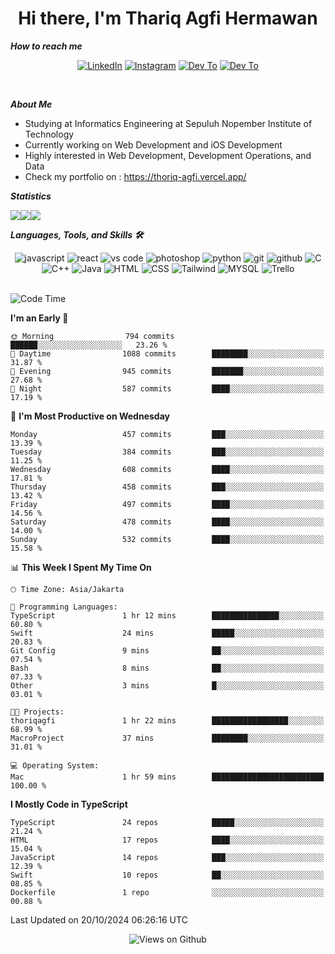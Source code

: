<div align="center">
  <h1>Hi there, I'm Thariq Agfi Hermawan</h1>
</div>


***How to reach me***
<p align='center'>
   <a href="https://www.linkedin.com/in/thariqagfihermawan" target="_blank"><img src="https://img.shields.io/badge/LinkedIn-0077B5?style=for-the-badge&logo=linkedin&logoColor=white" alt="LinkedIn"></a>
   <a href="https://www.instagram.com/thoriqagfi" target="_blank"><img src="https://img.shields.io/badge/Instagram-E4405F?style=for-the-badge&logo=instagram&logoColor=white" alt="Instagram"></a>
   <a href="https://medium.com/@thoriq.aghfi60" target="_blank"><img src="https://img.shields.io/badge/Medium-12100E?style=for-the-badge&logo=medium&logoColor=white" alt="Dev To"></a>
   <a href="https://linktr.ee/thoriqagfi" target="_blank"><img src="https://img.shields.io/badge/linktree-1de9b6?style=for-the-badge&logo=linktree&logoColor=white" alt="Dev To"></a>
</p>

<br>

***About Me***
- Studying at Informatics Engineering at Sepuluh Nopember Institute of Technology
- Currently working on Web Development and iOS Development
- Highly interested in Web Development, Development Operations, and Data
- Check my portfolio on : https://thoriq-agfi.vercel.app/

***Statistics***

<!-- [![GitHub Streak](http://github-readme-streak-stats.herokuapp.com?user=thoriqagfi&theme=dark)](https://git.io/streak-stats) -->

<div align="center">
  <div style="display: flex;">
    <img src="http://github-readme-streak-stats.herokuapp.com?user=thoriqagfi&theme=chartreuse-dark"/>
    <img src="https://github-readme-stats.vercel.app/api/top-langs/?username=thoriqagfi&layout=compact&&theme=chartreuse-dark&langs_count=8)](https://github.com/thoriqagfi"/>
    <img src="https://github-readme-stats.vercel.app/api?username=thoriqagfi&show_icons=true&theme=chartreuse-dark"/>
  </div>
</div>

<!-- [![Top Langs](https://github-readme-stats.vercel.app/api/top-langs/?username=thoriqagfi&layout=compact&&theme=chartreuse-dark&langs_count=8)](https://github.com/thoriqagfi)
< ![Agfi's GitHub stats](https://github-readme-stats.vercel.app/api?username=thoriqagfi&show_icons=true&theme=chartreuse-dark) -->

***Languages, Tools, and Skills 🛠***

  <div align="center">
    <img src="https://img.shields.io/badge/JavaScript-F7DF1E?style=for-the-badge&logo=javascript&logoColor=black" alt="javascript" />
    <img src="https://img.shields.io/badge/React-61DAFB?style=for-the-badge&logo=react&logoColor=black" alt="react" />
    <img src="https://img.shields.io/badge/vs%20code-007ACC?style=for-the-badge&logo=visual%20studio%20code&logoColor=white" alt="vs code" />
    <img src="https://img.shields.io/badge/adobe%20photoshop-31A8FF?style=for-the-badge&logo=adobe%20photoshop&logoColor=white" alt="photoshop" />
    <img src="https://img.shields.io/badge/python-3776AB?style=for-the-badge&logo=python&logoColor=white" alt="python" />
    <img src="https://img.shields.io/badge/Git-F05032?style=for-the-badge&logo=git&logoColor=white" alt="git" />
    <img src="https://img.shields.io/badge/GitHub-100000?style=for-the-badge&logo=github&logoColor=white" alt="github" />
    <img src="https://img.shields.io/badge/c-%2300599C.svg?style=for-the-badge&logo=c&logoColor=white" alt="C" />
    <img src="https://img.shields.io/badge/c++-%2300599C.svg?style=for-the-badge&logo=c%2B%2B&logoColor=white" alt="C++" />
    <img src="https://img.shields.io/badge/Java-ED8B00?style=for-the-badge&logo=java&logoColor=white" alt="Java"/>
    <img src="https://img.shields.io/badge/HTML5-E34F26?style=for-the-badge&logo=html5&logoColor=white" alt="HTML" />
    <img src="https://img.shields.io/badge/CSS-239120?&style=for-the-badge&logo=css3&logoColor=white" alt ="CSS" />
    <img src="https://img.shields.io/badge/tailwindcss-%2338B2AC.svg?style=for-the-badge&logo=tailwind-css&logoColor=white" alt="Tailwind" />
    <img src="https://img.shields.io/badge/MySQL-00000F?style=for-the-badge&logo=mysql&logoColor=white" alt="MYSQL" />
    <img src="https://img.shields.io/badge/Trello-%23026AA7.svg?style=for-the-badge&logo=Trello&logoColor=white" alt="Trello" />
  </div><br>

<!--START_SECTION:waka-->
![Code Time](http://img.shields.io/badge/Code%20Time-987%20hrs%2026%20mins-blue)

**I'm an Early 🐤** 

```text
🌞 Morning                794 commits         ██████░░░░░░░░░░░░░░░░░░░   23.26 % 
🌆 Daytime                1088 commits        ████████░░░░░░░░░░░░░░░░░   31.87 % 
🌃 Evening                945 commits         ███████░░░░░░░░░░░░░░░░░░   27.68 % 
🌙 Night                  587 commits         ████░░░░░░░░░░░░░░░░░░░░░   17.19 % 
```
📅 **I'm Most Productive on Wednesday** 

```text
Monday                   457 commits         ███░░░░░░░░░░░░░░░░░░░░░░   13.39 % 
Tuesday                  384 commits         ███░░░░░░░░░░░░░░░░░░░░░░   11.25 % 
Wednesday                608 commits         ████░░░░░░░░░░░░░░░░░░░░░   17.81 % 
Thursday                 458 commits         ███░░░░░░░░░░░░░░░░░░░░░░   13.42 % 
Friday                   497 commits         ████░░░░░░░░░░░░░░░░░░░░░   14.56 % 
Saturday                 478 commits         ████░░░░░░░░░░░░░░░░░░░░░   14.00 % 
Sunday                   532 commits         ████░░░░░░░░░░░░░░░░░░░░░   15.58 % 
```


📊 **This Week I Spent My Time On** 

```text
🕑︎ Time Zone: Asia/Jakarta

💬 Programming Languages: 
TypeScript               1 hr 12 mins        ███████████████░░░░░░░░░░   60.80 % 
Swift                    24 mins             █████░░░░░░░░░░░░░░░░░░░░   20.83 % 
Git Config               9 mins              ██░░░░░░░░░░░░░░░░░░░░░░░   07.54 % 
Bash                     8 mins              ██░░░░░░░░░░░░░░░░░░░░░░░   07.33 % 
Other                    3 mins              █░░░░░░░░░░░░░░░░░░░░░░░░   03.01 % 

🐱‍💻 Projects: 
thoriqagfi               1 hr 22 mins        █████████████████░░░░░░░░   68.99 % 
MacroProject             37 mins             ████████░░░░░░░░░░░░░░░░░   31.01 % 

💻 Operating System: 
Mac                      1 hr 59 mins        █████████████████████████   100.00 % 
```

**I Mostly Code in TypeScript** 

```text
TypeScript               24 repos            █████░░░░░░░░░░░░░░░░░░░░   21.24 % 
HTML                     17 repos            ████░░░░░░░░░░░░░░░░░░░░░   15.04 % 
JavaScript               14 repos            ███░░░░░░░░░░░░░░░░░░░░░░   12.39 % 
Swift                    10 repos            ██░░░░░░░░░░░░░░░░░░░░░░░   08.85 % 
Dockerfile               1 repo              ░░░░░░░░░░░░░░░░░░░░░░░░░   00.88 % 
```




 Last Updated on 20/10/2024 06:26:16 UTC
<!--END_SECTION:waka-->

<div align="center">
<img src="https://komarev.com/ghpvc/?username=thoriqagfi&color=blue" alt="Views on Github" />
</div>

